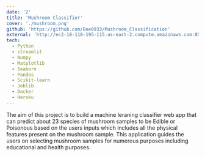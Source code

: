 ```yaml
---
date: '2'
title: 'Mushroom Classifier'
cover: './mushroom.png'
github: 'https://github.com/Bee0933/Mushroom_Classification'
external: 'http://ec2-18-118-195-115.us-east-2.compute.amazonaws.com:8501/'
tech:
  - Python 
  - streamlit
  - Numpy
  - Matplotlib
  - Seaborn
  - Pandas 
  - Scikit-learn
  - Joblib
  - Docker 
  - Heroku
---
```


The aim of this project is to build a machine leraning classifier web app that can predict about 23 species of mushroom samples to be Edible or Poisonous based on the users inputs which includes all the physical features present on the mushroom sample. This application guides the users on selecting mushroom samples for numerous purposes including educational and health purposes.